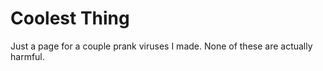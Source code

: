 # Coolest Thing

Just a page for a couple prank viruses I made. None of these are actually harmful.
